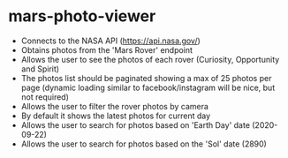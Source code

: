 # mars-photo-viewer

- Connects to the NASA API (https://api.nasa.gov/)
- Obtains photos from the 'Mars Rover' endpoint
- Allows the user to see the photos of each rover (Curiosity, Opportunity and Spirit)
- The photos list should be paginated showing a max of 25 photos per page (dynamic loading similar to facebook/instagram will be nice, but not required)
- Allows the user to filter the rover photos by camera
- By default it shows the latest photos for current day
- Allows the user to search for photos based on 'Earth Day' date (2020-09-22)
- Allows the user to search for photos based on the 'Sol' date (2890)

